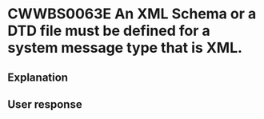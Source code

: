 # CWWBS0063E An XML Schema or a DTD file must be defined for a system message type that is XML.

## Explanation

## User response